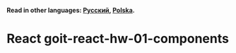 **Read in other languages: [Русский](README.md), [Polska](README.pl.md).**

# React goit-react-hw-01-components


